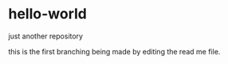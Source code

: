 # hello-world
just another repository

this is the first branching being made by editing the read me file.
